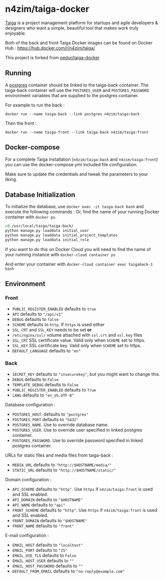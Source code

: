 # n4zim/taiga-docker
[Taiga](https://taiga.io/) is a project management platform for startups and agile developers & designers who want a
simple, beautiful tool that makes work truly enjoyable.

Both of the back and front Taiga Docker images can be found on Docker Hub :
https://hub.docker.com/r/n4zim/taiga/

This project is forked from [pedur/taiga-docker](https://github.com/pedur/taiga-docker)

## Running
A [postgres](https://registry.hub.docker.com/_/postgres/) container should be linked to the taiga-back container.
The taiga-back container will use the ``POSTGRES_USER`` and ``POSTGRES_PASSWORD`` environment variables that are
supplied to the postgres container.

For example to run the back :
```
docker run --name taiga-back --link postgres n4zim/taiga:back
```

Then the front :
```
docker run --name taiga-front --link taiga-back n4zim/taiga:front
```

## Docker-compose
For a complete Taiga installation (``n4zim/taiga:back`` and ``n4zim/taiga:front``) you can use the docker-compose.yml
included file configuration.

Make sure to update the credentials and tweak the parameters to your liking.

## Database Initialization
To initialize the database, use ``docker exec -it taiga-back bash`` and execute the following commands :
Or, find the name of your running Docker container with ``docker ps``.

```bash
cd /usr/local/taiga/taiga-back/
python manage.py loaddata initial_user
python manage.py loaddata initial_project_templates
python manage.py loaddata initial_role
```

If you want to do this on Docker Cloud you will need to find the name of your running instance with
``docker-cloud container ps``

And enter your container with ``docker-cloud container exec taigaback-1 bash``

## Environment

### Front
* ``PUBLIC_REGISTER_ENABLED`` defaults to ``true``
* ``API`` defaults to ``"/api/v1"``
* ``DEBUG`` defaults to ``false``
* ``SCHEME`` defaults to ``http``. If ``https`` is used either
* ``SSL_CRT`` and ``SSL_KEY`` needs to be set **or**
* ``/etc/nginx/ssl/`` volume attached with ``ssl.crt`` and ``ssl.key`` files
* ``SSL_CRT`` SSL certificate value. Valid only when ``SCHEME`` set to https.
* ``SSL_KEY`` SSL certificate key. Valid only when ``SCHEME`` set to https.
* ``DEFAULT_LANGUAGE`` defaults to ``"en"``

### Back
* ``SECRET_KEY`` defaults to ``"insecurekey"``, but you might want to change this.
* ``DEBUG`` defaults to ``False``
* ``TEMPLATE_DEBUG`` defaults to ``False``
* ``PUBLIC_REGISTER_ENABLED`` defaults to ``True``
* ``LANG`` defaults to ``"en_US.UTF-8"``

Database configuration :
* ``POSTGRES_HOST``. defaults to ``"postgres"``
* ``POSTGRES_PORT`` defaults to ``"5432"``
* ``POSTGRES_NAME``. Use to override database name.
* ``POSTGRES_USER``. Use to override user specified in linked postgres container.
* ``POSTGRES_PASSWORD``. Use to override password specified in linked postgres container.

URLs for static files and media files from taiga-back :
* ``MEDIA_URL`` defaults to ``"http://$HOSTNAME/media/"``
* ``STATIC_URL`` defaults to ``"http://$HOSTNAME/static/"``

Domain configuration :
* ``API_SCHEME`` defaults to ``"http"``. Use ``https`` if ``n4zim/taiga:front`` is used and SSL enabled.
* ``API_DOMAIN`` defaults to ``"$HOSTNAME"``
* ``API_NAME`` defaults to ``"api"``
* ``FRONT_SCHEME`` defaults to ``"http"``. Use ``https`` if ``n4zim/taiga:front`` is used and SSL enabled.
* ``FRONT_DOMAIN`` defaults to ``"$HOSTNAME"``
* ``FRONT_NAME`` defaults to ``"front"``

E-mail configuration :
* ``EMAIL_HOST`` defaults to ``"localhost"``
* ``EMAIL_PORT`` defaults to ``"25"``
* ``EMAIL_USE_TLS`` defaults to ``False``
* ``EMAIL_HOST_USER`` defaults to ``""``
* ``EMAIL_HOST_PASSWORD`` defaults to ``""``
* ``DEFAULT_FROM_EMAIL`` defaults to ``"no-reply@example.com"``

